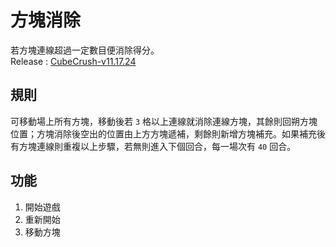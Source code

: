 # 方塊消除
若方塊連線超過一定數目便消除得分。<br />
Release : [CubeCrush-v11.17.24](https://github.com/zylin1998/CubeCrush/releases/tag/Cube_Crush-11.17.24)
## 規則
可移動場上所有方塊，移動後若 ```3``` 格以上連線就消除連線方塊，其餘則回朔方塊位置；方塊消除後空出的位置由上方方塊遞補，剩餘則新增方塊補充。如果補充後有方塊連線則重複以上步驟，若無則進入下個回合，每一場次有 ```40``` 回合。
## 功能
1. 開始遊戲
2. 重新開始
3. 移動方塊
